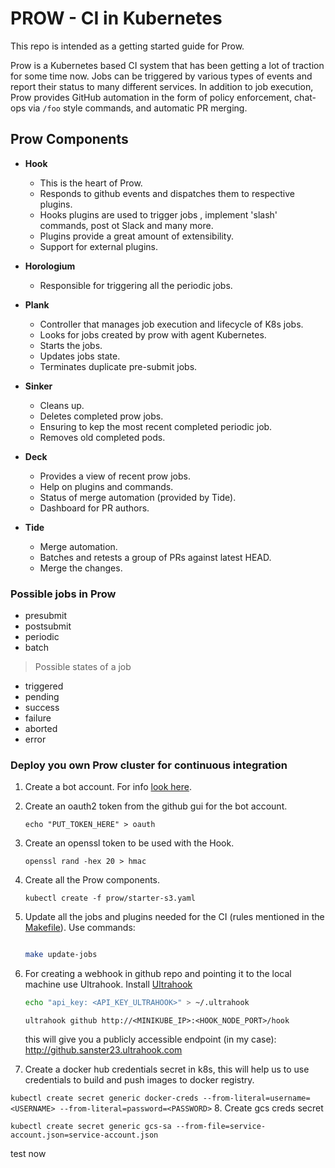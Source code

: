 # PROW - CI in Kubernetes

This repo is intended as a getting started guide for Prow.

Prow is a Kubernetes based CI system that has been getting a lot of traction for some time now.
Jobs can be triggered by various types of events and report their status to
many different services. In addition to job execution, Prow provides GitHub automation in the form of policy
enforcement, chat-ops via `/foo` style commands, and automatic PR merging.

## Prow Components

* **Hook**
  * This is the heart of Prow.
  * Responds to github events and dispatches them to respective plugins.
  * Hooks plugins are used to trigger jobs , implement 'slash' commands, post ot Slack and many more.
  * Plugins provide a great amount of extensibility.
  * Support for external plugins.

* **Horologium**
  * Responsible for triggering all the periodic jobs.

* **Plank**
  * Controller that manages job execution and lifecycle of K8s jobs.
  * Looks for jobs created by prow with agent Kubernetes.
  * Starts the jobs.
  * Updates jobs state.
  * Terminates duplicate pre-submit jobs.

* **Sinker**
  * Cleans up.
  * Deletes completed prow jobs.
  * Ensuring to kep the most recent completed periodic job.
  * Removes old completed pods.

* **Deck**
  * Provides a view of recent prow jobs.
  * Help on plugins and commands.
  * Status of merge automation (provided by Tide).
  * Dashboard for PR authors.

* **Tide**
  * Merge automation.
  * Batches and retests a group of PRs against latest HEAD.
  * Merge the changes.

### Possible jobs in Prow

* presubmit
* postsubmit
* periodic
* batch

> Possible states of a job

* triggered
* pending
* success
* failure
* aborted
* error

### Deploy you own Prow cluster for continuous integration

1. Create a bot account. For info [look here](https://stackoverflow.com/questions/29177623/what-is-a-bot-account-on-github).

2. Create an oauth2 token from the github gui for the bot account.  

    `echo "PUT_TOKEN_HERE" > oauth`

3. Create an openssl token to be used with the Hook.

    `openssl rand -hex 20 > hmac`

4. Create all the Prow components.

    `kubectl create -f prow/starter-s3.yaml`

5. Update all the jobs and plugins needed for the CI (rules mentioned in the [Makefile](https://github.com/sanster23/k8s-prow-guide/blob/master/Makefile)).
    Use commands:

    ```bash

    make update-jobs
    ```

6. For creating a webhook in github repo and pointing it to the local machine use Ultrahook.
    Install [Ultrahook](http://www.ultrahook.com/)

    ```bash
    echo "api_key: <API_KEY_ULTRAHOOK>" > ~/.ultrahook
    ```

    `ultrahook github http://<MINIKUBE_IP>:<HOOK_NODE_PORT>/hook`

    this will give you a publicly accessible endpoint (in my case): <http://github.sanster23.ultrahook.com>

7. Create a docker hub credentials secret in k8s, this will help us to use credentials to build and push images to docker registry.

  `kubectl create secret generic docker-creds --from-literal=username=<USERNAME> --from-literal=password=<PASSWORD>`
8. Create gcs creds secret

   `kubectl create secret generic gcs-sa --from-file=service-account.json=service-account.json`


test now
